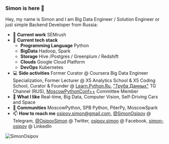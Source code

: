 ### Simon is here 👋

Hey, my name is Simon and I am Big Data Engineer / Solution Engineer or just simple Backend Developer from Russia:

- 🏢 **Current work** SEMrush
- 🌱 **Current tech stack** 
  - **Programming Language** Python
  - **BigData** Hadoop, Spark 
  - **Storage** Hive /Postgres / Greenplum / Redshift
  - **Clouds** Google Cloud Platform
  - **DevOps** Kubernetes
- 💻 **Side activities**  Former Curator @ Coursera Big Data Engineer Specialization, Former Lecturer @ X5 Analytics School & X5 Coding School, Curator & Founder @ [Learn.Python.Ru](learn.python.ru), ["Труба Данных"](https://t.me/ohmydataengineer) TG Channel (RUS), [MoscowPythonConf++](https://conf.python.ru/) Committee Member
- 🤔 **What I like** Real-time, Big Data, Computer Vision, Self-Driving Cars and Space
- 💬 **Communities** MoscowPython, SPB Python, PiterPy, MoscowSpark
- 📫 **How to reach me** osipov.simon@gmail.com, [@SimonOsipov](http://t.me/SimonOsipov) @ Telegram, [@OsipovSimon](https://twitter.com/OsipovSimon) @ Twitter, [osipov.simon](https://www.facebook.com/osipov.simon) @ Facebook, [simon-osipov](https://www.linkedin.com/in/simon-osipov/) @ LinkedIn

<p>&nbsp;<img align="left" src="https://github-readme-stats.vercel.app/api?username=SimonOsipov&count_private=true&show_icons=true" alt="SimonOsipov"/></p>
